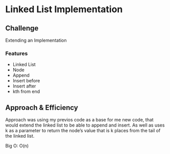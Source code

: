 # Linked List Implementation
<!-- Description of the challenge -->

## Challenge

Extending an Implementation

### Features

- Linked List
- Node
- Append
- Insert before
- Insert after
- kth from end

## Approach & Efficiency

Approach was using my previos code as a base for me new code, that would extend the linked list to be able to append and insert. As well as uses k as a parameter to return the node’s value that is k places from the tail of the linked list.

Big O: O(n)
